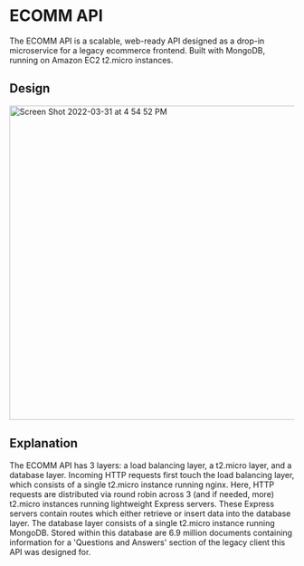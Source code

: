 # ECOMM API
The ECOMM API is a scalable, web-ready API designed as a drop-in microservice for a legacy ecommerce frontend. Built with MongoDB, running on Amazon EC2 t2.micro instances.

## Design
<img width="555" alt="Screen Shot 2022-03-31 at 4 54 52 PM" src="https://user-images.githubusercontent.com/89273697/161168647-39076751-7517-40ed-8c35-806043ff5b2c.png">

## Explanation
The ECOMM API has 3 layers: a load balancing layer, a t2.micro layer, and a database layer. Incoming HTTP requests first touch the load balancing layer, which consists of a single t2.micro instance running nginx. Here, HTTP requests are distributed via round robin across 3 (and if needed, more) t2.micro instances running lightweight Express servers. These Express servers contain routes which either retrieve or insert data into the database layer. The database layer consists of a single t2.micro instance running MongoDB. Stored within this database are 6.9 million documents containing information for a 'Questions and Answers' section of the legacy client this API was designed for.
